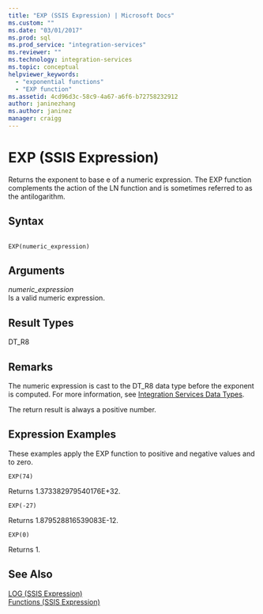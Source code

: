 ```yaml
---
title: "EXP (SSIS Expression) | Microsoft Docs"
ms.custom: ""
ms.date: "03/01/2017"
ms.prod: sql
ms.prod_service: "integration-services"
ms.reviewer: ""
ms.technology: integration-services
ms.topic: conceptual
helpviewer_keywords: 
  - "exponential functions"
  - "EXP function"
ms.assetid: 4cd96d3c-58c9-4a67-a6f6-b72758232912
author: janinezhang
ms.author: janinez
manager: craigg
---
```

# EXP (SSIS Expression)
  Returns the exponent to base e of a numeric expression. The EXP function complements the action of the LN function and is sometimes referred to as the antilogarithm.  
  
## Syntax  
  
```  
  
EXP(numeric_expression)  
```  
  
## Arguments  
 *numeric_expression*  
 Is a valid numeric expression.  
  
## Result Types  
 DT_R8  
  
## Remarks  
 The numeric expression is cast to the DT_R8 data type before the exponent is computed. For more information, see [Integration Services Data Types](../../integration-services/data-flow/integration-services-data-types.md).  
  
 The return result is always a positive number.  
  
## Expression Examples  
 These examples apply the EXP function to positive and negative values and to zero.  
  
```  
EXP(74)  
```  
  
 Returns 1.373382979540176E+32.  
  
```  
EXP(-27)  
```  
  
 Returns 1.879528816539083E-12.  
  
```  
EXP(0)  
```  
  
 Returns 1.  
  
## See Also  
 [LOG &#40;SSIS Expression&#41;](../../integration-services/expressions/log-ssis-expression.md)   
 [Functions &#40;SSIS Expression&#41;](../../integration-services/expressions/functions-ssis-expression.md)  
  
  
